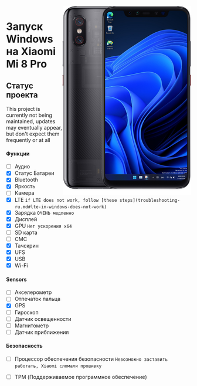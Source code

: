 <img align="right" src="https://github.com/n00b69/woa-equuleus/blob/main/equuleus.png" width="350" alt="Windows 11 running on equuleus">

# Запуск Windows на Xiaomi Mi 8 Pro

## Статус проекта 
This project is currently not being maintained, updates may eventually appear, but don't expect them frequently or at all

#### Функции 
- [ ] Аудио 
- [X] Статус Батареи
- [x] Bluetooth
- [x] Яркость
- [ ] Камера
- [x] LTE ```if LTE does not work, follow [these steps](troubleshooting-ru.md#lte-in-windows-does-not-work)```
- [x] Зарядка ```ОЧЕНЬ медленно```
- [x] Дисплей
- [x] GPU  ```Нет ускорения x64```
- [ ] SD карта
- [ ] СМС
- [x] Тачскрин
- [x] UFS
- [x] USB
- [x] Wi-Fi

#### Sensors
- [ ] Акселерометр
- [ ] Отпечаток пальца
- [x] GPS
- [ ] Гироскоп
- [ ] Датчик освещенности
- [ ] Магнитометр
- [ ] Датчик приближения 

#### Безопасность 
- [ ] Процессор обеспечения безопасности ```Невозможно заставить работать, Xiaomi сломали прошивку```
- [ ] TPM (Поддерживаемое программное обеспечение)


